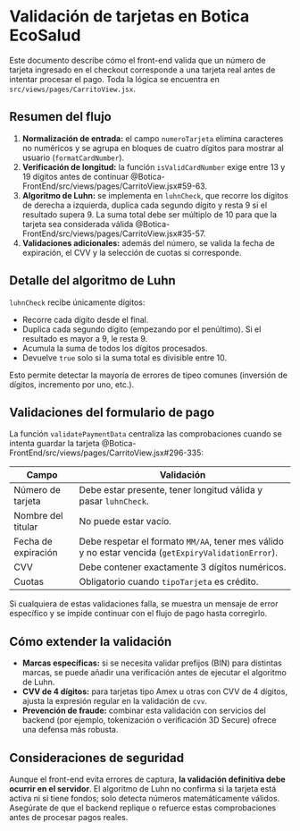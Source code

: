 # Validación de tarjetas en Botica EcoSalud

Este documento describe cómo el front-end valida que un número de tarjeta ingresado en el checkout corresponde a una tarjeta real antes de intentar procesar el pago. Toda la lógica se encuentra en `src/views/pages/CarritoView.jsx`.

## Resumen del flujo
1. **Normalización de entrada:** el campo `numeroTarjeta` elimina caracteres no numéricos y se agrupa en bloques de cuatro dígitos para mostrar al usuario (`formatCardNumber`).
2. **Verificación de longitud:** la función `isValidCardNumber` exige entre 13 y 19 dígitos antes de continuar @Botica-FrontEnd/src/views/pages/CarritoView.jsx#59-63.
3. **Algoritmo de Luhn:** se implementa en `luhnCheck`, que recorre los dígitos de derecha a izquierda, duplica cada segundo dígito y resta 9 si el resultado supera 9. La suma total debe ser múltiplo de 10 para que la tarjeta sea considerada válida @Botica-FrontEnd/src/views/pages/CarritoView.jsx#35-57.
4. **Validaciones adicionales:** además del número, se valida la fecha de expiración, el CVV y la selección de cuotas si corresponde.

## Detalle del algoritmo de Luhn
`luhnCheck` recibe únicamente dígitos:

- Recorre cada dígito desde el final.
- Duplica cada segundo dígito (empezando por el penúltimo). Si el resultado es mayor a 9, le resta 9.
- Acumula la suma de todos los dígitos procesados.
- Devuelve `true` solo si la suma total es divisible entre 10.

Esto permite detectar la mayoría de errores de tipeo comunes (inversión de dígitos, incremento por uno, etc.).

## Validaciones del formulario de pago
La función `validatePaymentData` centraliza las comprobaciones cuando se intenta guardar la tarjeta @Botica-FrontEnd/src/views/pages/CarritoView.jsx#296-335:

| Campo | Validación |
| --- | --- |
| Número de tarjeta | Debe estar presente, tener longitud válida y pasar `luhnCheck`. |
| Nombre del titular | No puede estar vacío. |
| Fecha de expiración | Debe respetar el formato `MM/AA`, tener mes válido y no estar vencida (`getExpiryValidationError`). |
| CVV | Debe contener exactamente 3 dígitos numéricos. |
| Cuotas | Obligatorio cuando `tipoTarjeta` es crédito. |

Si cualquiera de estas validaciones falla, se muestra un mensaje de error específico y se impide continuar con el flujo de pago hasta corregirlo.

## Cómo extender la validación
- **Marcas específicas:** si se necesita validar prefijos (BIN) para distintas marcas, se puede añadir una verificación antes de ejecutar el algoritmo de Luhn.
- **CVV de 4 dígitos:** para tarjetas tipo Amex u otras con CVV de 4 dígitos, ajusta la expresión regular en la validación de `cvv`.
- **Prevención de fraude:** combinar esta validación con servicios del backend (por ejemplo, tokenización o verificación 3D Secure) ofrece una defensa más robusta.

## Consideraciones de seguridad
Aunque el front-end evita errores de captura, **la validación definitiva debe ocurrir en el servidor**. El algoritmo de Luhn no confirma si la tarjeta está activa ni si tiene fondos; solo detecta números matemáticamente válidos. Asegúrate de que el backend replique o refuerce estas comprobaciones antes de procesar pagos reales.
